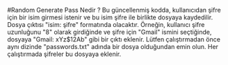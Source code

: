 #Random Generate Pass Nedir ?
Bu güncellenmiş kodda, kullanıcıdan şifre için bir isim girmesi istenir ve bu isim şifre ile birlikte dosyaya kaydedilir. Dosya çıktısı "isim: şifre" formatında olacaktır.
Örneğin, kullanıcı şifre uzunluğunu "8" olarak girdiğinde ve şifre için "Gmail" ismini seçtiğinde, dosyaya "Gmail: xYz$12Ab" gibi bir çıktı eklenir.
Lütfen çalıştırmadan önce aynı dizinde "passwords.txt" adında bir dosya olduğundan emin olun. Her çalıştırmada şifreler bu dosyaya eklenir.
